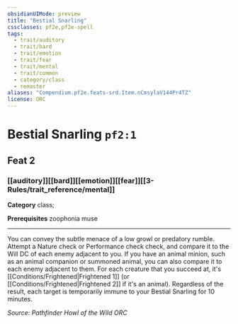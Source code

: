 ```yaml
---
obsidianUIMode: preview
title: "Bestial Snarling"
cssclasses: pf2e,pf2e-spell
tags:
  - trait/auditory
  - trait/bard
  - trait/emotion
  - trait/fear
  - trait/mental
  - trait/common
  - category/class
  - remaster
aliases: "Compendium.pf2e.feats-srd.Item.nCmsylaV144Pr4TZ"
license: ORC
---
```

# Bestial Snarling `pf2:1`
## Feat 2
### [[auditory]][[bard]][[emotion]][[fear]][[3-Rules/trait_reference/mental]]

**Category** class; 



**Prerequisites** zoophonia muse
* * *
You can convey the subtle menace of a low growl or predatory rumble. Attempt a Nature check or Performance check check, and compare it to the Will DC of each enemy adjacent to you. If you have an animal minion, such as an animal companion or summoned animal, you can also compare it to each enemy adjacent to them. For each creature that you succeed at, it's [[Conditions/Frightened|Frightened 1]] (or [[Conditions/Frightened|Frightened 2]] if it's an animal). Regardless of the result, each target is temporarily immune to your Bestial Snarling for 10 minutes.

*Source: Pathfinder Howl of the Wild*
*ORC*